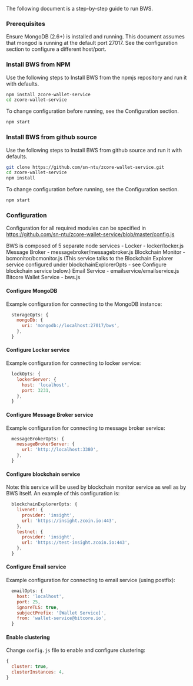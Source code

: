 The following document is a step-by-step guide to run BWS.

### Prerequisites
Ensure MongoDB (2.6+) is installed and running. This document assumes that mongod is running at the default port 27017.
See the configuration section to configure a different host/port.

### Install BWS from NPM
Use the following steps to Install BWS from the npmjs repository and run it with defaults.
```bash
npm install zcore-wallet-service
cd zcore-wallet-service
```
To change configuration before running, see the Configuration section.
```bash
npm start
```

### Install BWS from github source
Use the following steps to Install BWS from github source and run it with defaults.
```bash
git clone https://github.com/sn-ntu/zcore-wallet-service.git
cd zcore-wallet-service
npm install
```
To change configuration before running, see the Configuration section.
```bash
npm start
```
### Configuration
Configuration for all required modules can be specified in https://github.com/sn-ntu/zcore-wallet-service/blob/master/config.js

BWS is composed of 5 separate node services -
Locker - locker/locker.js
Message Broker - messagebroker/messagebroker.js
Blockchain Monitor - bcmonitor/bcmonitor.js (This service talks to the Blockchain Explorer service configured under blockchainExplorerOpts - see Configure blockchain service below.)
Email Service - emailservice/emailservice.js
Bitcore Wallet Service - bws.js

#### Configure MongoDB
Example configuration for connecting to the MongoDB instance:
```javascript
  storageOpts: {
    mongoDb: {
      uri: 'mongodb://localhost:27017/bws',
    },
  }
```
#### Configure Locker service
Example configuration for connecting to locker service:
```javascript
  lockOpts: {
    lockerServer: {
      host: 'localhost',
      port: 3231,
    },
  }
```

#### Configure Message Broker service
Example configuration for connecting to message broker service:
```javascript
  messageBrokerOpts: {
    messageBrokerServer: {
      url: 'http://localhost:3380',
    },
  }
```

#### Configure blockchain service
Note: this service will be used by blockchain monitor service as well as by BWS itself.
An example of this configuration is:
```javascript
  blockchainExplorerOpts: {
    livenet: {
      provider: 'insight',
      url: 'https://insight.zcoin.io:443',
    },
    testnet: {
      provider: 'insight',
      url: 'https://test-insight.zcoin.io:443',
    },
  }
```

#### Configure Email service
Example configuration for connecting to email service (using postfix):
```javascript
  emailOpts: {
    host: 'localhost',
    port: 25,
    ignoreTLS: true,
    subjectPrefix: '[Wallet Service]',
    from: 'wallet-service@bitcore.io',
  }
```

#### Enable clustering
Change `config.js` file to enable and configure clustering:
```javascript
{
  cluster: true,
  clusterInstances: 4,
}
```

